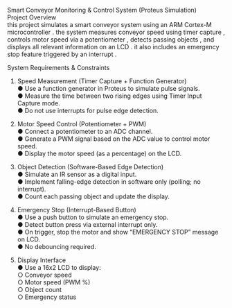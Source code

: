 Smart Conveyor Monitoring & Control System (Proteus Simulation)  
Project Overview  
this project simulates a smart conveyor system using an ARM Cortex-M microcontroller . the system measures conveyor speed using timer capture , controls motor speed via a potentiometer , detects passing objects , and displays all relevant information on an LCD . it also includes an emergency stop feature triggered by an interrupt .  

System Requirements & Constraints  
1. Speed Measurement (Timer Capture + Function Generator)  
● Use a function generator in Proteus to simulate pulse signals.  
● Measure the time between two rising edges using Timer Input Capture mode.  
● Do not use interrupts for pulse edge detection.  

2. Motor Speed Control (Potentiometer + PWM)  
● Connect a potentiometer to an ADC channel.  
● Generate a PWM signal based on the ADC value to control motor speed.  
● Display the motor speed (as a percentage) on the LCD.  

3. Object Detection (Software-Based Edge Detection)  
● Simulate an IR sensor as a digital input.  
● Implement falling-edge detection in software only (polling; no interrupt).  
● Count each passing object and update the display.  

4. Emergency Stop (Interrupt-Based Button)  
● Use a push button to simulate an emergency stop.  
● Detect button press via external interrupt only.  
● On trigger, stop the motor and show “EMERGENCY STOP” message on LCD.  
● No debouncing required.  

5. Display Interface  
● Use a 16x2 LCD to display:  
○ Conveyor speed  
○ Motor speed (PWM %)  
○ Object count  
○ Emergency status  
